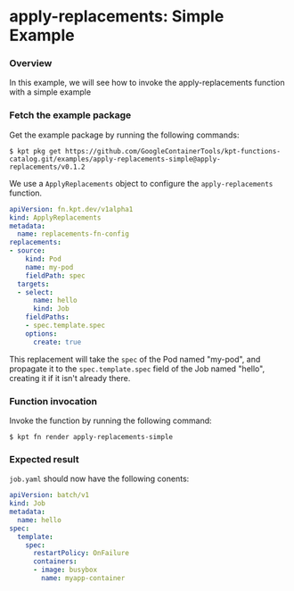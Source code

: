 # apply-replacements: Simple Example

### Overview

In this example, we will see how to invoke the apply-replacements function
with a simple example

### Fetch the example package

Get the example package by running the following commands:

```shell
$ kpt pkg get https://github.com/GoogleContainerTools/kpt-functions-catalog.git/examples/apply-replacements-simple@apply-replacements/v0.1.2
```

We use a `ApplyReplacements` object to configure the `apply-replacements` function. 

```yaml
apiVersion: fn.kpt.dev/v1alpha1
kind: ApplyReplacements
metadata:
  name: replacements-fn-config
replacements:
- source: 
    kind: Pod
    name: my-pod
    fieldPath: spec
  targets:
  - select:
      name: hello
      kind: Job
    fieldPaths: 
    - spec.template.spec
    options:
      create: true
```

This replacement will take the `spec` of the Pod named "my-pod", and propagate it to the `spec.template.spec`
field of the Job named "hello", creating it if it isn't already there.

### Function invocation

Invoke the function by running the following command:

```shell
$ kpt fn render apply-replacements-simple
```

### Expected result

`job.yaml` should now have the following conents: 

```yaml
apiVersion: batch/v1
kind: Job
metadata:
  name: hello
spec:
  template:
    spec:
      restartPolicy: OnFailure
      containers:
      - image: busybox
        name: myapp-container
```
